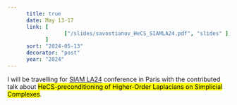 ```yaml
---
      title: true
      date: May 13-17
      link: [
                  ["/slides/savostianov_HeCS_SIAMLA24.pdf", "slides" ],
            ] 
      sort: "2024-05-13"
      decorator: "post" 
      year: "2024"
---
```


I will be travelling for [SIAM LA24](https://www.siam.org/Conferences/CM/main/la24) conference in Paris with the contributed talk about <mark>HeCS-preconditioning of Higher-Order Laplacians on Simplicial Complexes</mark>. 
